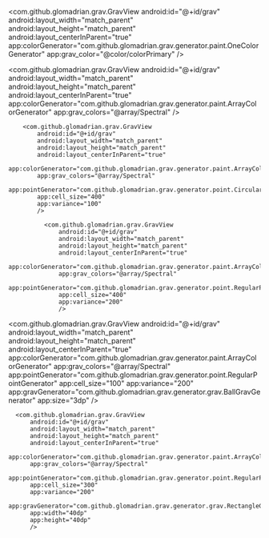   <com.github.glomadrian.grav.GravView
      android:id="@+id/grav"
      android:layout_width="match_parent"
      android:layout_height="match_parent"
      android:layout_centerInParent="true"
      app:colorGenerator="com.github.glomadrian.grav.generator.paint.OneColorGenerator"
      app:grav_color="@color/colorPrimary"
      />

  <com.github.glomadrian.grav.GravView
      android:id="@+id/grav"
      android:layout_width="match_parent"
      android:layout_height="match_parent"
      android:layout_centerInParent="true"
      app:colorGenerator="com.github.glomadrian.grav.generator.paint.ArrayColorGenerator"
      app:grav_colors="@array/Spectral"
      />


        <com.github.glomadrian.grav.GravView
            android:id="@+id/grav"
            android:layout_width="match_parent"
            android:layout_height="match_parent"
            android:layout_centerInParent="true"
            app:colorGenerator="com.github.glomadrian.grav.generator.paint.ArrayColorGenerator"
            app:grav_colors="@array/Spectral"
            app:pointGenerator="com.github.glomadrian.grav.generator.point.CircularPointGenerator"
            app:cell_size="400"
            app:variance="100"
            />

              <com.github.glomadrian.grav.GravView
                  android:id="@+id/grav"
                  android:layout_width="match_parent"
                  android:layout_height="match_parent"
                  android:layout_centerInParent="true"
                  app:colorGenerator="com.github.glomadrian.grav.generator.paint.ArrayColorGenerator"
                  app:grav_colors="@array/Spectral"
                  app:pointGenerator="com.github.glomadrian.grav.generator.point.RegularPointGenerator"
                  app:cell_size="400"
                  app:variance="200"
                  />
   <com.github.glomadrian.grav.GravView
       android:id="@+id/grav"
       android:layout_width="match_parent"
       android:layout_height="match_parent"
       android:layout_centerInParent="true"
       app:colorGenerator="com.github.glomadrian.grav.generator.paint.ArrayColorGenerator"
       app:grav_colors="@array/Spectral"
       app:pointGenerator="com.github.glomadrian.grav.generator.point.RegularPointGenerator"
       app:cell_size="100"
       app:variance="200"
       app:gravGenerator="com.github.glomadrian.grav.generator.grav.BallGravGenerator"
       app:size="3dp"
       />

      <com.github.glomadrian.grav.GravView
          android:id="@+id/grav"
          android:layout_width="match_parent"
          android:layout_height="match_parent"
          android:layout_centerInParent="true"
          app:colorGenerator="com.github.glomadrian.grav.generator.paint.ArrayColorGenerator"
          app:grav_colors="@array/Spectral"
          app:pointGenerator="com.github.glomadrian.grav.generator.point.RegularPointGenerator"
          app:cell_size="300"
          app:variance="200"
          app:gravGenerator="com.github.glomadrian.grav.generator.grav.RectangleGravGenerator"
          app:width="40dp"
          app:height="40dp"
          />